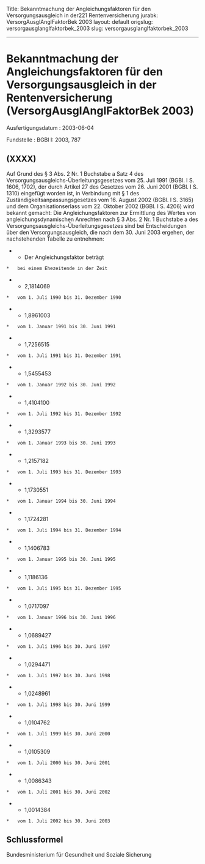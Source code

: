 Title: Bekanntmachung der Angleichungsfaktoren für den Versorgungsausgleich in der221
  Rentenversicherung
jurabk: VersorgAusglAnglFaktorBek 2003
layout: default
origslug: versorgausglanglfaktorbek_2003
slug: versorgausglanglfaktorbek_2003

---

# Bekanntmachung der Angleichungsfaktoren für den Versorgungsausgleich in der Rentenversicherung (VersorgAusglAnglFaktorBek 2003)

Ausfertigungsdatum
:   2003-06-04

Fundstelle
:   BGBl I: 2003, 787



## (XXXX)

Auf Grund des § 3 Abs. 2 Nr. 1 Buchstabe a Satz 4 des
Versorgungsausgleichs-Überleitungsgesetzes vom 25. Juli 1991 (BGBl. I
S. 1606, 1702), der durch Artikel 27 des Gesetzes vom 26. Juni 2001
(BGBl. I S. 1310) eingefügt worden ist, in Verbindung mit § 1 des
Zuständigkeitsanpassungsgesetzes vom 16. August 2002 (BGBl. I S. 3165)
und dem Organisationserlass vom 22. Oktober 2002 (BGBl. I S. 4206)
wird bekannt gemacht:
Die Angleichungsfaktoren zur Ermittlung des Wertes von
angleichungsdynamischen Anrechten nach § 3 Abs. 2 Nr. 1 Buchstabe a
des Versorgungsausgleichs-Überleitungsgesetzes sind bei Entscheidungen
über den Versorgungsausgleich, die nach dem 30. Juni 2003 ergehen, der
nachstehenden Tabelle zu entnehmen:

*    *   Der Angleichungsfaktor beträgt

    *   bei einem Ehezeitende in der Zeit


*    *   2,1814069

    *   vom 1. Juli 1990 bis 31. Dezember 1990


*    *   1,8961003

    *   vom 1. Januar 1991 bis 30. Juni 1991


*    *   1,7256515

    *   vom 1. Juli 1991 bis 31. Dezember 1991


*    *   1,5455453

    *   vom 1. Januar 1992 bis 30. Juni 1992


*    *   1,4104100

    *   vom 1. Juli 1992 bis 31. Dezember 1992


*    *   1,3293577

    *   vom 1. Januar 1993 bis 30. Juni 1993


*    *   1,2157182

    *   vom 1. Juli 1993 bis 31. Dezember 1993


*    *   1,1730551

    *   vom 1. Januar 1994 bis 30. Juni 1994


*    *   1,1724281

    *   vom 1. Juli 1994 bis 31. Dezember 1994


*    *   1,1406783

    *   vom 1. Januar 1995 bis 30. Juni 1995


*    *   1,1186136

    *   vom 1. Juli 1995 bis 31. Dezember 1995


*    *   1,0717097

    *   vom 1. Januar 1996 bis 30. Juni 1996


*    *   1,0689427

    *   vom 1. Juli 1996 bis 30. Juni 1997


*    *   1,0294471

    *   vom 1. Juli 1997 bis 30. Juni 1998


*    *   1,0248961

    *   vom 1. Juli 1998 bis 30. Juni 1999


*    *   1,0104762

    *   vom 1. Juli 1999 bis 30. Juni 2000


*    *   1,0105309

    *   vom 1. Juli 2000 bis 30. Juni 2001


*    *   1,0086343

    *   vom 1. Juli 2001 bis 30. Juni 2002


*    *   1,0014384

    *   vom 1. Juli 2002 bis 30. Juni 2003





## Schlussformel

Bundesministerium für Gesundheit und Soziale Sicherung


